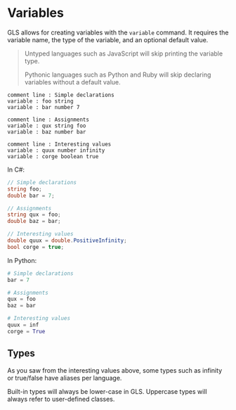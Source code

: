 # Variables

GLS allows for creating variables with the `variable` command.
It requires the variable name, the type of the variable, and an optional default value.

> Untyped languages such as JavaScript will skip printing the variable type.
>
> Pythonic languages such as Python and Ruby will skip declaring variables without a default value.

```gls
comment line : Simple declarations
variable : foo string
variable : bar number 7

comment line : Assignments
variable : qux string foo
variable : baz number bar

comment line : Interesting values
variable : quux number infinity
variable : corge boolean true
```

In C#:

```csharp
// Simple declarations
string foo;
double bar = 7;

// Assignments
string qux = foo;
double baz = bar;

// Interesting values
double quux = double.PositiveInfinity;
bool corge = true;
```

In Python:

```python
# Simple declarations
bar = 7

# Assignments
qux = foo
baz = bar

# Interesting values
quux = inf
corge = True
```

## Types

As you saw from the interesting values above, some types such as infinity or true/false have aliases per language.

Built-in types will always be lower-case in GLS.
Uppercase types will always refer to user-defined classes.
